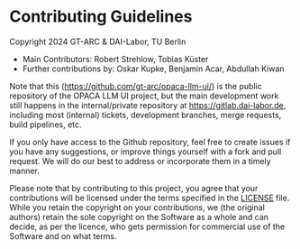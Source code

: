 # Contributing Guidelines

Copyright 2024 GT-ARC & DAI-Labor, TU Berlin

* Main Contributors: Robert Strehlow, Tobias Küster
* Further contributions by: Oskar Kupke, Benjamin Acar, Abdullah Kiwan

Note that this (https://github.com/gt-arc/opaca-llm-ui/) is the public repository of the OPACA LLM UI project, but the main development work still happens in the internal/private repository at https://gitlab.dai-labor.de, including most (internal) tickets, development branches, merge requests, build pipelines, etc.

If you only have access to the Github repository, feel free to create issues if you have any suggestions, or improve things yourself with a fork and pull request. We will do our best to address or incorporate them in a timely manner.

Please note that by contributing to this project, you agree that your contributions will be licensed under the terms specified in the [LICENSE](./LICENSE.txt) file. While you retain the copyright on your contributions, we (the original authors) retain the sole copyright on the Software as a whole and can decide, as per the licence, who gets permission for commercial use of the Software and on what terms.
